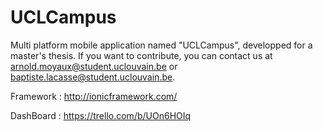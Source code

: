 # UCLCampus
Multi platform mobile application named "UCLCampus", developped for a master's thesis. If you want to contribute, you can contact us at arnold.moyaux@student.uclouvain.be or baptiste.lacasse@student.uclouvain.be.

Framework : http://ionicframework.com/

DashBoard : https://trello.com/b/UOn6HOIq
